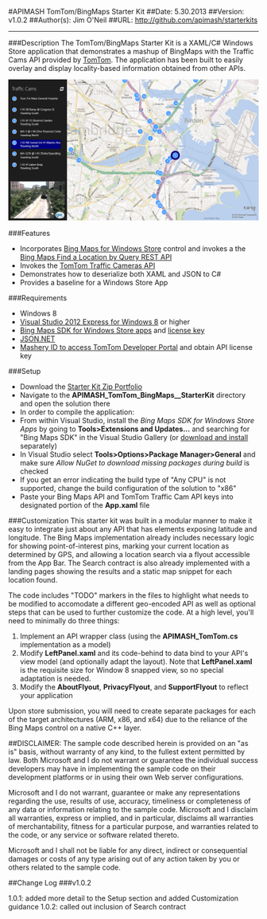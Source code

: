#APIMASH TomTom/BingMaps Starter Kit
##Date: 5.30.2013
##Version: v1.0.2
##Author(s): Jim O'Neil
##URL: http://github.com/apimash/starterkits

----------
###Description
The TomTom/BingMaps Starter Kit is a XAML/C# Windows Store application that demonstrates a mashup of BingMaps with the Traffic Cams API provided by [TomTom][10].  The application has been built to easily overlay and display locality-based information obtained from other APIs.

![Traffic Cam application](screenshot.png)

###Features
 - Incorporates [Bing Maps for Windows Store][2] control and invokes a the [Bing Maps Find a Location by Query REST API][3]
 - Invokes the [TomTom Traffic Cameras API][1]
 - Demonstrates how to deserialize both XAML and JSON to C#
 - Provides a baseline for a Windows Store App

###Requirements

 - Windows 8
 - [Visual Studio 2012 Express for Windows 8][6] or higher
 - [Bing Maps SDK for Windows Store apps][4] and [license key][7]
 - [JSON.NET][8]
 - [Mashery ID to access TomTom Developer Portal][9] and obtain API license key

###Setup

 - Download the [Starter Kit Zip Portfolio][5] 
 - Navigate to the **APIMASH\_TomTom\_BingMaps\__StarterKit** directory and open the solution there
 - In order to compile the application:
  - From within Visual Studio, install the *Bing Maps SDK for Windows Store Apps* by going to **Tools>Extensions and Updates...** and searching for "Bing Maps SDK" in the Visual Studio Gallery (or [download and install][11] separately)
  - In Visual Studio select **Tools>Options>Package Manager>General** and make sure *Allow NuGet to download missing packages during build* is checked
  - If you get an error indicating the build type of "Any CPU" is not supported, change the build configuration of the solution to "x86"
  - Paste your Bing Maps API and TomTom Traffic Cam API keys into designated portion of the **App.xaml** file

###Customization
This starter kit was built in a modular manner to make it easy to integrate just about any API that has elements exposing latitude and longitude. The Bing Maps implementation already includes necessary 
logic for showing point-of-interest pins, marking your current location as determined by GPS, and allowing a location search via a flyout accessible from the App Bar. The Search contract is also already
implemented with a landing pages showing the results and a static map snippet for each location found.

The code includes "TODO" markers in the files to highlight what needs to be modified to accomodate a different geo-encoded API as well as optional steps that can
be used to further customize the code.  At a high level, you'll need to minimally do three things:

 1. Implement an API wrapper class (using the **APIMASH_TomTom.cs** implementation as a model)
 2. Modify **LeftPanel.xaml** and its code-behind to data bind to your API's view model (and optionally adapt the layout). Note that **LeftPanel.xaml** is the requisite size for Window 8 snapped view, so no special adaptation is needed.
 3. Modify the **AboutFlyout**, **PrivacyFlyout**, and **SupportFlyout** to reflect your application

Upon store submission, you will need to create separate packages for each of the target architectures (ARM, x86, and x64) due to the reliance of the Bing Maps
control on a native C++ layer.

##DISCLAIMER: 
The sample code described herein is provided on an "as is" basis, without warranty of any kind, to the fullest extent permitted by law. Both Microsoft and I do not warrant or guarantee the individual success developers may have in implementing the sample code on their development platforms or in using their own Web server configurations. 

Microsoft and I do not warrant, guarantee or make any representations regarding the use, results of use, accuracy, timeliness or completeness of any data or information relating to the sample code. Microsoft and I disclaim all warranties, express or implied, and in particular, disclaims all warranties of merchantability, fitness for a particular purpose, and warranties related to the code, or any service or software related thereto. 

Microsoft and I shall not be liable for any direct, indirect or consequential damages or costs of any type arising out of any action taken by you or others related to the sample code.


##Change Log
###v1.0.2

1.0.1: added more detail to the Setup section and added Customization guidance
1.0.2: called out inclusion of Search contract

[1]:http://developer.tomtom.com/docs/read/traffic_cameras "TrafficCam API"
[2]:http://msdn.microsoft.com/en-us/library/hh846481.aspx "Bing Maps for Windows Store Apps"
[3]:http://msdn.microsoft.com/en-us/library/ff701711.aspx "Find a Location by Query"
[4]:http://visualstudiogallery.msdn.microsoft.com/bb764f67-6b2c-4e14-b2d3-17477ae1eaca?SRC=Featured "Bing Maps SDK"
[5]:http://apimash.github.io/StarterKits "APIMASH Starter Kits"
[6]:http://www.microsoft.com/visualstudio/eng/products/visual-studio-express-for-windows-8 "Visual Studio 2012 Express for Windows 8"
[7]:http://msdn.microsoft.com/en-us/library/ff428642.aspx "Getting a Bing Maps Key"
[8]:http://json.codeplex.com "JSON.NET"
[9]:http://developer.tomtom.com/member "Register for TomTom API keys"
[10]:http://www.tomtom.com "TomTom"
[11]:http://visualstudiogallery.msdn.microsoft.com/bb764f67-6b2c-4e14-b2d3-17477ae1eaca "Bing Maps SDK for Windows Store Apps"